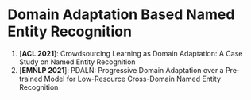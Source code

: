 # Domain Adaptation Based Named Entity Recognition

1. [**ACL 2021**]: Crowdsourcing Learning as Domain Adaptation: A Case Study on Named Entity Recognition
2. [**EMNLP 2021**]: PDALN: Progressive Domain Adaptation over a Pre-trained Model for Low-Resource Cross-Domain Named Entity Recognition


